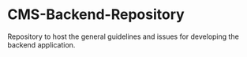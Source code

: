 # CMS-Backend-Repository
Repository to host the general guidelines and issues for developing the backend application. 
